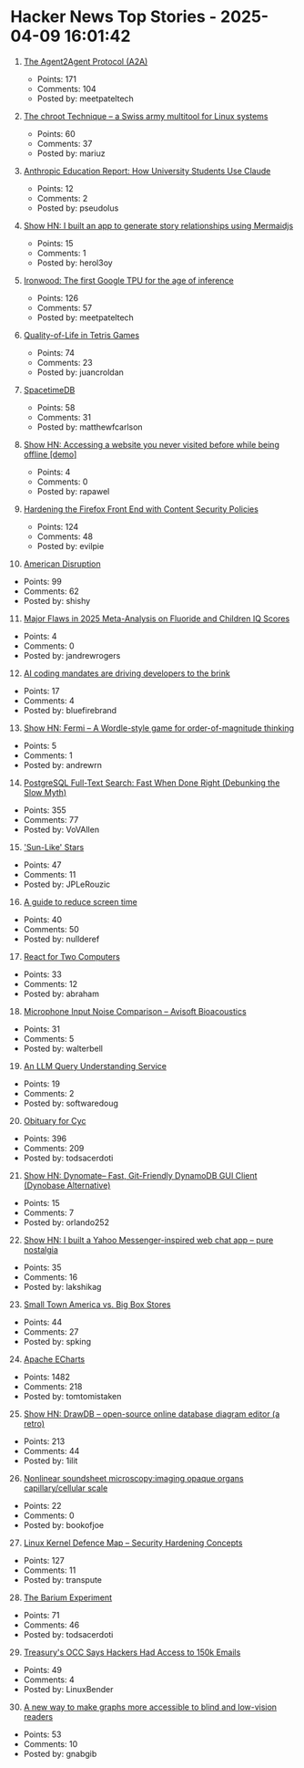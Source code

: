 # Hacker News Top Stories - 2025-04-09 16:01:42

1. [The Agent2Agent Protocol (A2A)](https://developers.googleblog.com/en/a2a-a-new-era-of-agent-interoperability/)
   - Points: 171
   - Comments: 104
   - Posted by: meetpateltech

2. [The chroot Technique – a Swiss army multitool for Linux systems](https://livesys.se/posts/the-chroot-technique/)
   - Points: 60
   - Comments: 37
   - Posted by: mariuz

3. [Anthropic Education Report: How University Students Use Claude](https://www.anthropic.com/news/anthropic-education-report-how-university-students-use-claude)
   - Points: 12
   - Comments: 2
   - Posted by: pseudolus

4. [Show HN: I built an app to generate story relationships using Mermaidjs](https://github.com/herol3oy/austen)
   - Points: 15
   - Comments: 1
   - Posted by: herol3oy

5. [Ironwood: The first Google TPU for the age of inference](https://blog.google/products/google-cloud/ironwood-tpu-age-of-inference/)
   - Points: 126
   - Comments: 57
   - Posted by: meetpateltech

6. [Quality-of-Life in Tetris Games](https://jcarlosroldan.com/post/355)
   - Points: 74
   - Comments: 23
   - Posted by: juancroldan

7. [SpacetimeDB](https://spacetimedb.com/)
   - Points: 58
   - Comments: 31
   - Posted by: matthewfcarlson

8. [Show HN: Accessing a website you never visited before while being offline [demo]](https://www.planujemywesele.pl/sxg-tests/offline-abuse)
   - Points: 4
   - Comments: 0
   - Posted by: rapawel

9. [Hardening the Firefox Front End with Content Security Policies](https://attackanddefense.dev/2025/04/09/hardening-the-firefox-frontend-with-content-security-policies.html)
   - Points: 124
   - Comments: 48
   - Posted by: evilpie

10. [American Disruption](https://stratechery.com/2025/american-disruption/)
   - Points: 99
   - Comments: 62
   - Posted by: shishy

11. [Major Flaws in 2025 Meta-Analysis on Fluoride and Children IQ Scores](https://osf.io/preprints/osf/zhm54_v3)
   - Points: 4
   - Comments: 0
   - Posted by: jandrewrogers

12. [AI coding mandates are driving developers to the brink](https://leaddev.com/culture/ai-coding-mandates-are-driving-developers-to-the-brink)
   - Points: 17
   - Comments: 4
   - Posted by: bluefirebrand

13. [Show HN: Fermi – A Wordle-style game for order-of-magnitude thinking](https://fermi-game.andrewnoble.me/)
   - Points: 5
   - Comments: 1
   - Posted by: andrewrn

14. [PostgreSQL Full-Text Search: Fast When Done Right (Debunking the Slow Myth)](https://blog.vectorchord.ai/postgresql-full-text-search-fast-when-done-right-debunking-the-slow-myth)
   - Points: 355
   - Comments: 77
   - Posted by: VoVAllen

15. ['Sun-Like' Stars](https://www.centauri-dreams.org/2025/04/08/on-sun-like-stars/)
   - Points: 47
   - Comments: 11
   - Posted by: JPLeRouzic

16. [A guide to reduce screen time](https://speedbumpapp.com/en/blog/how-to-reduce-screen-time/)
   - Points: 40
   - Comments: 50
   - Posted by: nullderef

17. [React for Two Computers](https://overreacted.io/react-for-two-computers/)
   - Points: 33
   - Comments: 12
   - Posted by: abraham

18. [Microphone Input Noise Comparison – Avisoft Bioacoustics](https://avisoft.com/recorder-tests/)
   - Points: 31
   - Comments: 5
   - Posted by: walterbell

19. [An LLM Query Understanding Service](https://softwaredoug.com/blog/2025/04/08/llm-query-understand)
   - Points: 19
   - Comments: 2
   - Posted by: softwaredoug

20. [Obituary for Cyc](https://yuxi-liu-wired.github.io/essays/posts/cyc/)
   - Points: 396
   - Comments: 209
   - Posted by: todsacerdoti

21. [Show HN: Dynomate– Fast, Git-Friendly DynamoDB GUI Client (Dynobase Alternative)](https://dynomate.io/)
   - Points: 15
   - Comments: 7
   - Posted by: orlando252

22. [Show HN: I built a Yahoo Messenger-inspired web chat app – pure nostalgia](https://buzzed.chat)
   - Points: 35
   - Comments: 16
   - Posted by: lakshikag

23. [Small Town America vs. Big Box Stores](https://www.strongtowns.org/journal/2025/4/1/small-town-america-vs-big-box-stores)
   - Points: 44
   - Comments: 27
   - Posted by: spking

24. [Apache ECharts](https://echarts.apache.org/en/index.html)
   - Points: 1482
   - Comments: 218
   - Posted by: tomtomistaken

25. [Show HN: DrawDB – open-source online database diagram editor (a retro)](https://www.drawdb.app/)
   - Points: 213
   - Comments: 44
   - Posted by: 1ilit

26. [Nonlinear soundsheet microscopy:imaging opaque organs capillary/cellular scale](https://www.science.org/doi/10.1126/science.ads1325)
   - Points: 22
   - Comments: 0
   - Posted by: bookofjoe

27. [Linux Kernel Defence Map – Security Hardening Concepts](https://github.com/a13xp0p0v/linux-kernel-defence-map)
   - Points: 127
   - Comments: 11
   - Posted by: transpute

28. [The Barium Experiment](https://tomscii.sig7.se/2025/04/The-Barium-Experiment)
   - Points: 71
   - Comments: 46
   - Posted by: todsacerdoti

29. [Treasury's OCC Says Hackers Had Access to 150k Emails](https://www.securityweek.com/treasurys-occ-says-hackers-had-access-to-150000-emails/)
   - Points: 49
   - Comments: 4
   - Posted by: LinuxBender

30. [A new way to make graphs more accessible to blind and low-vision readers](https://news.mit.edu/2025/making-graphs-more-accessible-blind-low-vision-readers-0325)
   - Points: 53
   - Comments: 10
   - Posted by: gnabgib

